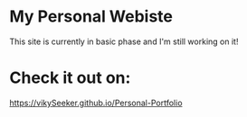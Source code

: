 # My Personal Webiste

This site is currently in basic phase and I'm still working on it!

# Check it out on:
https://vikySeeker.github.io/Personal-Portfolio
